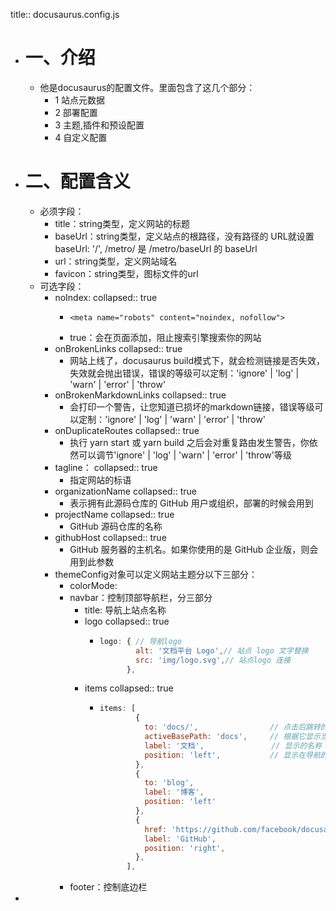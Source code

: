 title:: docusaurus.config.js

- # 一、介绍
	- 他是docusaurus的配置文件。里面包含了这几个部分：
		- 1 站点元数据
		- 2 部署配置
		- 3 主题,插件和预设配置
		- 4 自定义配置
- # 二、配置含义
	- 必须字段：
		- title：string类型，定义网站的标题
		- baseUrl：string类型，定义站点的根路径，没有路径的 URL就设置baseUrl: '/',
		              /metro/ 是 /metro/baseUrl 的 baseUrl
		- url：string类型，定义网站域名
		- favicon：string类型，图标文件的url
	- 可选字段：
		- noIndex: 
		  collapsed:: true
			- ```
			  <meta name="robots" content="noindex, nofollow">
			  ```
			- true：会在页面添加，阻止搜索引擎搜索你的网站
		- onBrokenLinks
		  collapsed:: true
			- 网站上线了，docusaurus build模式下，就会检测链接是否失效，失效就会抛出错误，错误的等级可以定制：'ignore' | 'log' | 'warn' | 'error' | 'throw'
		- onBrokenMarkdownLinks
		  collapsed:: true
			- 会打印一个警告，让您知道已损坏的markdown链接，错误等级可以定制：'ignore' | 'log' | 'warn' | 'error' | 'throw'
		- onDuplicateRoutes
		  collapsed:: true
			- 执行 yarn start 或 yarn build 之后会对重复路由发生警告，你依然可以调节'ignore' | 'log' | 'warn' | 'error' | 'throw'等级
		- tagline：
		  collapsed:: true
			- 指定网站的标语
		- organizationName
		  collapsed:: true
			- 表示拥有此源码仓库的 GitHub 用户或组织，部署的时候会用到
		- projectName
		  collapsed:: true
			- GitHub 源码仓库的名称
		- githubHost
		  collapsed:: true
			- GitHub 服务器的主机名。如果你使用的是 GitHub 企业版，则会用到此参数
		- themeConfig对象可以定义网站主题分以下三部分：
			- colorMode:
			- navbar：控制顶部导航栏，分三部分
				- title: 导航上站点名称
				- logo
				  collapsed:: true
					- ```js
					  logo: { // 导航logo
					          alt: '文档平台 Logo',// 站点 logo 文字替换
					          src: 'img/logo.svg',// 站点logo 连接
					        },
					  ```
				- items
				  collapsed:: true
					- ```js
					  items: [
					          {
					            to: 'docs/',                // 点击后跳转的链接，站内跳转用 to ,站外用 href
					            activeBasePath: 'docs',     // 根据它显示当前高亮
					            label: '文档',               // 显示的名称
					            position: 'left',           // 显示在导航的 左边 还是 右边
					          },
					          {
					            to: 'blog', 
					            label: '博客', 
					            position: 'left'
					          },
					          {
					            href: 'https://github.com/facebook/docusaurus',
					            label: 'GitHub',
					            position: 'right',
					          },
					        ],
					  ```
			- footer：控制底边栏
-